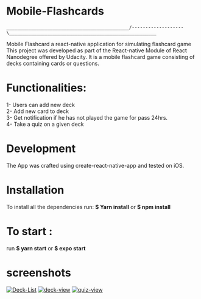 # Mobile-Flashcards
```
_____________________________________________/-------------------\______________________________________________________
```
Mobile Flashcard a react-native application for simulating flashcard game
This project was developed as part of the React-native Module of React Nanodegree offered by Udacity.
It is a mobile flashcard game consisting of decks containing cards or questions. 
# Functionalities:
1- Users can add new deck  
2- Add new card to deck  
3- Get notification if he has not played the game for pass 24hrs.  
4- Take a quiz on a given deck  

# Development
The App was crafted using create-react-native-app and tested on iOS.
 # Installation
To install all the dependencies run: 
 **$ Yarn install**  or **$ npm install**
 # To start :
 run **$ yarn start** or **$ expo start**
 
 # screenshots


<a href="https://postimg.cc/vck1b3WT" target="_blank"><img src="https://i.postimg.cc/vck1b3WT/Deck-List.png" alt="Deck-List"/></a> <a href="https://postimg.cc/2VVqsPLg" target="_blank"><img src="https://i.postimg.cc/2VVqsPLg/deck-view.png" alt="deck-view"/></a> <a href="https://postimg.cc/py0h12rD" target="_blank"><img src="https://i.postimg.cc/py0h12rD/quiz-view.png" alt="quiz-view"/></a><br/><br/>

